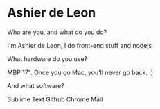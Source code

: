 # Ashier de Leon

Who are you, and what do you do?

I'm Ashier de Leon, I do front-end stuff and nodejs

What hardware do you use?

MBP 17". Once you go Mac, you'll never go back. :)

And what software?

Sublime Text
Github
Chrome
Mail
